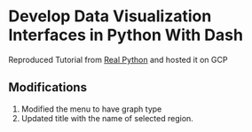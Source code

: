# Develop Data Visualization Interfaces in Python With Dash

Reproduced Tutorial from [Real Python](https://realpython.com/python-dash/) and hosted it on GCP

## Modifications
1. Modified the menu to have graph type
2. Updated title with the name of selected region.
